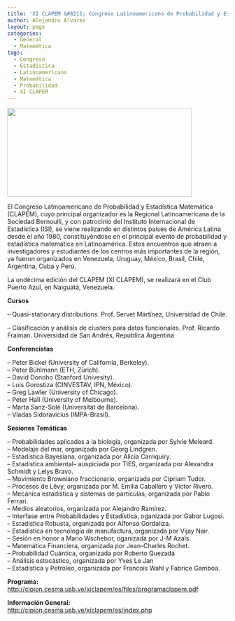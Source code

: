 ```yaml
---
title: 'XI CLAPEM &#8211; Congreso Latinoamericano de Probabilidad y Estadística Matemática'
author: Alejandro Alvarez
layout: page
categories:
  - General
  - Matemática
tags:
  - Congreso
  - Estadística
  - Latinoamericano
  - Matemática
  - Probabilidad
  - XI CLAPEM
---
```

<img class="aligncenter" title="CLAPEM" src="http://cipion.cesma.usb.ve/xiclapem/img/index_img.jpg" alt="" width="422" height="203" />

El Congreso Latinoamericano de Probabilidad y Estadística Matemática (CLAPEM), cuyo principal organizador es la Regional Latinoamericana de la Sociedad Bernoulli, y con patrocinio del Instituto Internacional de Estadística (ISI), se viene realizando en distintos países de América Latina desde el año 1980, constituyéndose en el principal evento de probabilidad y estadística matemática en Latinoamérica. Estos encuentros que atraen a investigadores y estudiantes de los centros más importantes de la región, ya fueron organizados en Venezuela, Uruguay, México, Brasil, Chile, Argentina, Cuba y Perú.

La undécima edición del CLAPEM (XI CLAPEM), se realizará en el Club Puerto Azul, en Naiguatá, Venezuela.

**Cursos**

&#8211; Quasi-stationary distributions. Prof. Servet Martínez, Universidad de Chile.

&#8211; Clasificación y análisis de clusters para datos funcionales. Prof. Ricardo Fraiman. Universidad de San Andrés, República Argentina

**Conferencistas**

&#8211; Peter Bickel (University of California, Berkeley).  
&#8211; Peter Bühlmann (ETH, Zürich).  
&#8211; David Donoho (Stanford Univesity).  
&#8211; Luis Gorostiza (CINVESTAV, IPN, México).  
&#8211; Greg Lawler (University of Chicago).  
&#8211; Peter Hall (University of Melbourne).  
&#8211; Marta Sanz-Solé (Universitat de Barcelona).  
&#8211; Vladas Sidoravicius (IMPA-Brasil).

**Sesiones Temáticas**

&#8211; Probabilidades aplicadas a la biología, organizada por Sylvie Meleard.  
&#8211; Modelaje del mar, organizada por Georg Lindgren.  
&#8211; Estadística Bayesiana, organizada por Alicia Carriquiry.  
&#8211; Estadística ambiental– auspiciada por TIES, organizada por Alexandra Schmidt y Lelys Bravo.  
&#8211; Movimiento Browniano fraccionario, organizada por Cipriam Tudor.  
&#8211; Procesos de Lévy, organizada por M. Emilia Caballero y Víctor Rivero.  
&#8211; Mecánica estadística y sistemas de partículas, organizada por Pablo Ferrari.  
&#8211; Medios aleatorios, organizada por Alejandro Ramírez.  
&#8211; Interfase entre Probabilidades y Estadística, oganizada por Gabor Lugosi.  
&#8211; Estadística Robusta, organizada por Alfonso Gordaliza.  
&#8211; Estadística en tecnología de manufactura, organizada por Vijay Nair.  
&#8211; Sesión en honor a Mario Wschebor, oganizada por J-M Azaïs.  
&#8211; Matemática Financiera, organizada por Jean-Charles Rochet.  
&#8211; Probabilidad Cuántica, organizada por Roberto Quezada  
&#8211; Análisis estocástico, organizada por Yves Le Jan  
&#8211; Estadística y Petróleo, organizada por Francois Wahl y Fabrice Gamboa.

**Programa:**  
<a title="XI CLAPEM" href="http://cipion.cesma.usb.ve/xiclapem/es/files/programaclapem.pdf" target="_blank"> http://cipion.cesma.usb.ve/xiclapem/es/files/programaclapem.pdf</a>

**Información General:**  
<a title="CLAPEM - PRINCIPAL" href="http://cipion.cesma.usb.ve/xiclapem/es/index.php" target="_blank"> http://cipion.cesma.usb.ve/xiclapem/es/index.php</a>
